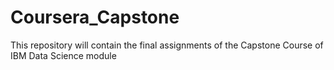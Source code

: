 # Coursera_Capstone
This repository will contain the final assignments of the Capstone Course of IBM Data Science module
